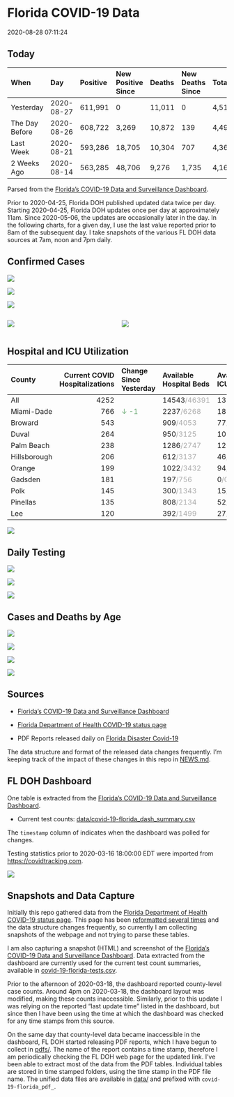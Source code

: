 Florida COVID-19 Data
================
2020-08-28 07:11:24

## Today

| When           | Day        | Positive | New Positive Since | Deaths | New Deaths Since | Total     |
| :------------- | :--------- | :------- | :----------------- | :----- | :--------------- | :-------- |
| Yesterday      | 2020-08-27 | 611,991  | 0                  | 11,011 | 0                | 4,517,364 |
| The Day Before | 2020-08-26 | 608,722  | 3,269              | 10,872 | 139              | 4,492,818 |
| Last Week      | 2020-08-21 | 593,286  | 18,705             | 10,304 | 707              | 4,367,212 |
| 2 Weeks Ago    | 2020-08-14 | 563,285  | 48,706             | 9,276  | 1,735            | 4,160,565 |

Parsed from the [Florida’s COVID-19 Data and Surveillance
Dashboard](https://fdoh.maps.arcgis.com/apps/opsdashboard/index.html#/8d0de33f260d444c852a615dc7837c86).

Prior to 2020-04-25, Florida DOH published updated data twice per day.
Starting 2020-04-25, Florida DOH updates once per day at approximately
11am. Since 2020-05-06, the updates are occasionally later in the day.
In the following charts, for a given day, I use the last value reported
prior to 8am of the subsequent day. I take snapshots of the various FL
DOH data sources at 7am, noon and 7pm daily.

## Confirmed Cases

![](plots/covid-19-florida-daily-test-changes.png)

![](plots/covid-19-florida-deaths-by-day.png)

![](plots/covid-19-florida-county-top-6.png)

<div class="columns">

<div class="column is-full-mobile">

![](plots/covid-19-florida-testing.png)

</div>

<div class="column is-full-mobile">

![](plots/covid-19-florida-total-positive.png)

</div>

</div>

## Hospital and ICU Utilization

| County       | Current COVID Hospitalizations | Change Since Yesterday                   | Available Hospital Beds                      | Available ICU Beds                         |
| :----------- | -----------------------------: | :--------------------------------------- | :------------------------------------------- | :----------------------------------------- |
| All          |                           4252 |                                          | 14543<span style="color: #aaa">/46391</span> | 1310<span style="color: #aaa">/5047</span> |
| Miami-Dade   |                            766 | <span style="color: #6BAA75">↓ -1</span> | 2237<span style="color: #aaa">/6268</span>   | 185<span style="color: #aaa">/749</span>   |
| Broward      |                            543 |                                          | 909<span style="color: #aaa">/4053</span>    | 77<span style="color: #aaa">/399</span>    |
| Duval        |                            264 |                                          | 950<span style="color: #aaa">/3125</span>    | 102<span style="color: #aaa">/602</span>   |
| Palm Beach   |                            238 |                                          | 1286<span style="color: #aaa">/2747</span>   | 126<span style="color: #aaa">/278</span>   |
| Hillsborough |                            206 |                                          | 612<span style="color: #aaa">/3137</span>    | 46<span style="color: #aaa">/334</span>    |
| Orange       |                            199 |                                          | 1022<span style="color: #aaa">/3432</span>   | 94<span style="color: #aaa">/278</span>    |
| Gadsden      |                            181 |                                          | 197<span style="color: #aaa">/756</span>     | 0<span style="color: #aaa">/0</span>       |
| Polk         |                            145 |                                          | 300<span style="color: #aaa">/1343</span>    | 15<span style="color: #aaa">/134</span>    |
| Pinellas     |                            135 |                                          | 808<span style="color: #aaa">/2134</span>    | 52<span style="color: #aaa">/243</span>    |
| Lee          |                            120 |                                          | 392<span style="color: #aaa">/1499</span>    | 27<span style="color: #aaa">/114</span>    |

![](plots/covid-19-florida-icu-usage.png)

## Daily Testing

![](plots/covid-19-florida-tests-per-case.png)

<!-- ![](plots/covid-19-florida-change-new-cases.png) -->

![](plots/covid-19-florida-tests-percent-positive.png)

![](plots/covid-19-florida-test-and-case-growth.png)

## Cases and Deaths by Age

![](plots/covid-19-florida-weekly-events-by-age.png)

![](plots/covid-19-florida-age.png)

![](plots/covid-19-florida-age-deaths.png)

![](plots/covid-19-florida-age-sex.png)

## Sources

  - [Florida’s COVID-19 Data and Surveillance
    Dashboard](https://fdoh.maps.arcgis.com/apps/opsdashboard/index.html#/8d0de33f260d444c852a615dc7837c86)

  - [Florida Department of Health COVID-19 status
    page](http://www.floridahealth.gov/diseases-and-conditions/COVID-19/)

  - PDF Reports released daily on [Florida Disaster
    Covid-19](http://www.floridahealth.gov/diseases-and-conditions/COVID-19/)

The data structure and format of the released data changes frequently.
I’m keeping track of the impact of these changes in this repo in
[NEWS.md](NEWS.md).

## FL DOH Dashboard

One table is extracted from the [Florida’s COVID-19 Data and
Surveillance
Dashboard](https://fdoh.maps.arcgis.com/apps/opsdashboard/index.html#/8d0de33f260d444c852a615dc7837c86).

  - Current test counts:
    [data/covid-19-florida\_dash\_summary.csv](data/covid-19-florida_dash_summary.csv)

The `timestamp` column of indicates when the dashboard was polled for
changes.

Testing statistics prior to 2020-03-16 18:00:00 EDT were imported from
<https://covidtracking.com>.

![](screenshots/fodh_maps_arcgis_com__apps__opsdashboard.png)

## Snapshots and Data Capture

Initially this repo gathered data from the [Florida Department of Health
COVID-19 status
page](http://www.floridahealth.gov/diseases-and-conditions/COVID-19/).
This page has been [reformatted several
times](screenshots/floridahealth_gov__diseases-and-conditions__COVID-19.png)
and the data structure changes frequently, so currently I am collecting
snapshots of the webpage and not trying to parse these tables.

I am also capturing a snapshot (HTML) and screenshot of the [Florida’s
COVID-19 Data and Surveillance
Dashboard](https://fdoh.maps.arcgis.com/apps/opsdashboard/index.html#/8d0de33f260d444c852a615dc7837c86).
Data extracted from the dashboard are currently used for the current
test count summaries, available in
[covid-19-florida-tests.csv](covid-19-florida-tests.csv).

Prior to the afternoon of 2020-03-18, the dashboard reported
county-level case counts. Around 4pm on 2020-03-18, the dashboard layout
was modified, making these counts inaccessible. Similarly, prior to this
update I was relying on the reported “last update time” listed in the
dashboard, but since then I have been using the time at which the
dashboard was checked for any time stamps from this source.

On the same day that county-level data became inaccessible in the
dashboard, FL DOH started releasing PDF reports, which I have begun to
collect in [pdfs/](pdfs/). The name of the report contains a time stamp,
therefore I am periodically checking the FL DOH web page for the updated
link. I’ve been able to extract most of the data from the PDF tables.
Individual tables are stored in time stamped folders, using the time
stamp in the PDF file name. The unified data files are available in
[data/](data/) and prefixed with `covid-19-florida_pdf_`.
